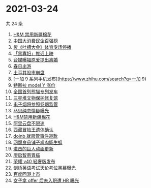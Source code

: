 # 2021-03-24

共 24 条

<!-- BEGIN ZHIHUSEARCH -->
<!-- 最后更新时间 Wed Mar 24 2021 15:03:53 GMT+0800 (China Standard Time) -->
1. [H&M 禁用新疆棉花](https://www.zhihu.com/search?q=hm)
1. [中国大消费民企百强榜](https://www.zhihu.com/search?q=胡润)
1. [传《吐槽大会》体育专场停播](https://www.zhihu.com/search?q=吐槽大会)
1. [「黑寡妇」推迟上映](https://www.zhihu.com/search?q=黑寡妇)
1. [台媒曝福原爱提出离婚](https://www.zhihu.com/search?q=福原爱)
1. [春日出游](https://www.zhihu.com/search?q=旅游)
1. [土耳其股市崩盘](https://www.zhihu.com/search?q=土耳其)
1. [一加 9 系列手机发布](https://www.zhihu.com/search?q=一加 9)
1. [特斯拉 model Y 涨价](https://www.zhihu.com/search?q=特斯拉)
1. [全国首列熊猫专列发车](https://www.zhihu.com/search?q=熊猫专列)
1. [三星堆文物保护修复馆](https://www.zhihu.com/search?q=三星堆)
1. [电子烟将参照卷烟监管](https://www.zhihu.com/search?q=电子烟)
1. [马思纯恋情疑曝光](https://www.zhihu.com/search?q=马思纯)
1. [H&M禁用新疆棉花](https://www.zhihu.com/search?q=hm)
1. [阿里云盘不限速](https://www.zhihu.com/search?q=阿里云盘)
1. [西藏冒险王遗体确认](https://www.zhihu.com/search?q=西藏冒险王)
1. [doinb 就房管事件道歉](https://www.zhihu.com/search?q=doinb)
1. [网爆良品铺子鸡肉肠生蛆](https://www.zhihu.com/search?q=良品铺子)
1. [进击的巨人动画更新](https://www.zhihu.com/search?q=进击的巨人)
1. [廖启智患胃癌](https://www.zhihu.com/search?q=廖启智)
1. [荣耀 v40 轻奢版发布](https://www.zhihu.com/search?q=荣耀)
1. [剑桥英语考试天价考位黑幕曝光](https://www.zhihu.com/search?q=剑桥英语)
1. [百度回港上市](https://www.zhihu.com/search?q=百度)
1. [女子拿 offer 后未入职遭 HR 曝光](https://www.zhihu.com/search?q=hr)
<!-- END ZHIHUSEARCH -->
